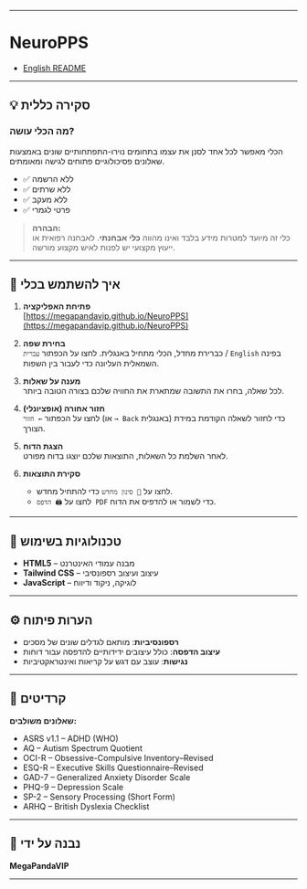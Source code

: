 
---

# NeuroPPS


- [English README](README.md)

---

## 💡 סקירה כללית

### מה הכלי עושה?

הכלי מאפשר לכל אחד לסנן את עצמו בתחומים נוירו-התפתחותיים שונים באמצעות שאלונים פסיכולוגיים פתוחים לגישה ומאומתים.

- ✅ ללא הרשמה  
- ✅ ללא שרתים  
- ✅ ללא מעקב  
- ✅ פרטי לגמרי

> **הבהרה:**  
> כלי זה מיועד למטרות מידע בלבד ואינו מהווה **כלי אבחנתי**. לאבחנה רפואית או ייעוץ מקצועי יש לפנות לאיש מקצוע מורשה.

---

## 🚀 איך להשתמש בכלי

1. **פתיחת האפליקציה**  
   [https://megapandavip.github.io/NeuroPPS](https://megapandavip.github.io/NeuroPPS)

2. **בחירת שפה**  
   כברירת מחדל, הכלי מתחיל באנגלית. לחצו על הכפתור `עברית` / `English` בפינה השמאלית העליונה כדי לעבור בין השפות.

3. **מענה על שאלות**  
   לכל שאלה, בחרו את התשובה שמתארת את החוויה שלכם בצורה הטובה ביותר.

4. **חזור אחורה (אופציונלי)**  
   לחצו על הכפתור `← חזור` (או `→ Back` באנגלית) כדי לחזור לשאלה הקודמת במידת הצורך.

5. **הצגת הדוח**  
   לאחר השלמת כל השאלות, התוצאות שלכם יוצגו בדוח מפורט.

6. **סקירת התוצאות**  
   - לחצו על `🔄 סינון מחדש` כדי להתחיל מחדש.  
   - לחצו על `🖨️ הדפס PDF` כדי לשמור או להדפיס את הדוח.

---

## 🧰 טכנולוגיות בשימוש

- **HTML5** – מבנה עמודי האינטרנט  
- **Tailwind CSS** – עיצוב ועיצוב רספונסיבי  
- **JavaScript** – לוגיקה, ניקוד ודיווח  

---

## ⚙️ הערות פיתוח

- **רספונסיביות**: מותאם לגדלים שונים של מסכים  
- **עיצוב הדפסה**: כולל עיצובים ידידותיים להדפסה עבור דוחות  
- **נגישות**: עוצב עם דגש על קריאות ואינטראקטיביות  

---

## 📌 קרדיטים

**שאלונים משולבים:**

- ASRS v1.1 – ADHD (WHO)  
- AQ – Autism Spectrum Quotient  
- OCI-R – Obsessive-Compulsive Inventory–Revised  
- ESQ-R – Executive Skills Questionnaire–Revised  
- GAD-7 – Generalized Anxiety Disorder Scale  
- PHQ-9 – Depression Scale  
- SP-2 – Sensory Processing (Short Form)  
- ARHQ – British Dyslexia Checklist  

---

## 👤 נבנה על ידי

**MegaPandaVIP**

---
